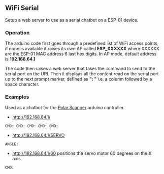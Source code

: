 ## WiFi Serial

Setup a web server to use as a serial chatbot on a ESP-01 device.

### Operation

The arduino code first goes through a predefined list of WiFi access points, if none is available it raises its own AP called **ESP_XXXXXX** where XXXXXX are the ESP-01 MAC address 6 last hex digits. In AP mode, default address is **192.168.64.1**

The code then raises a web server that takes the command to send to the serial port on the URI. Then it displays all the content read on the serial port up to the next prompt marker, defined as **": "** i.e. a column followed by a space character.

### Examples

Used as a chatbot for the [Polar Scanner](https://github.com/lyriarte/polar-scanner) arduino controller.

  * http://192.168.64.1/

```
CMD: CMD: CMD: CMD: CMD: 
```

  * http://192.168.64.1/SERVO

```
ANGLE: 
```
  * http://192.168.64.1/60 positions the servo motor 60 degrees on the X axis

```
CMD: 
```
